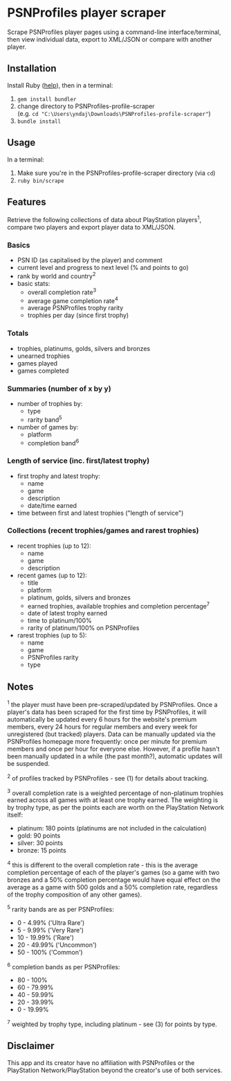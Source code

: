 # PSNProfiles player scraper
Scrape PSNProfiles player pages using a command-line interface/terminal, then view individual data, export to XML/JSON or compare with another player.

## Installation

Install Ruby ([help](https://www.ruby-lang.org/en/documentation/installation)), then in a terminal:
1. `gem install bundler`
2. change directory to PSNProfiles-profile-scraper<br>(e.g. `cd "C:\Users\yndaj\Downloads\PSNProfiles-profile-scraper"`)
3. `bundle install`

## Usage

In a terminal:
1. Make sure you're in the PSNProfiles-profile-scraper directory (via `cd`)
2. `ruby bin/scrape`

## Features

Retrieve the following collections of data about PlayStation players<sup>1</sup>, compare two players and export player data to XML/JSON.

### Basics
* PSN ID (as capitalised by the player) and comment
* current level and progress to next level (% and points to go)
* rank by world and country<sup>2</sup>
* basic stats:
  * overall completion rate<sup>3</sup>
  * average game completion rate<sup>4</sup>
  * average PSNProfiles trophy rarity
  * trophies per day (since first trophy)

### Totals
* trophies, platinums, golds, silvers and bronzes
* unearned trophies
* games played
* games completed

### Summaries (number of x by y)
* number of trophies by:
  * type
  * rarity band<sup>5</sup>
* number of games by:
  * platform
  * completion band<sup>6</sup>

### Length of service (inc. first/latest trophy)
  * first trophy and latest trophy:
    * name
    * game
    * description
    * date/time earned
  * time between first and latest trophies ("length of service")

### Collections (recent trophies/games and rarest trophies)
* recent trophies (up to 12):
  * name
  * game
  * description
* recent games (up to 12):
  * title
  * platform
  * platinum, golds, silvers and bronzes
  * earned trophies, available trophies and completion percentage<sup>7</sup>
  * date of latest trophy earned
  * time to platinum/100%
  * rarity of platinum/100% on PSNProfiles
* rarest trophies (up to 5):
  * name
  * game
  * PSNProfiles rarity
  * type

## Notes

<sup>1</sup> the player must have been pre-scraped/updated by PSNProfiles. Once a player's data has been scraped for the first time by PSNProfiles, it will automatically be updated every 6 hours for the website's premium members, every 24 hours for regular members and every week for unregistered (but tracked) players. Data can be manually updated via the PSNProfiles homepage more frequently: once per minute for premium members and once per hour for everyone else. However, if a profile hasn't been manually updated in a while (the past month?), automatic updates will be suspended.

<sup>2</sup> of profiles tracked by PSNProfiles - see (1) for details about tracking.

<sup>3</sup> overall completion rate is a weighted percentage of non-platinum trophies earned across all games with at least one trophy earned. The weighting is by trophy type, as per the points each are worth on the PlayStation Network itself:
* platinum: 180 points (platinums are not included in the calculation)
* gold: 90 points
* silver: 30 points
* bronze: 15 points

<sup>4</sup> this is different to the overall completion rate - this is the average completion percentage of each of the player's games (so a game with two bronzes and a 50% completion percentage would have equal effect on the average as a game with 500 golds and a 50% completion rate, regardless of the trophy composition of any other games).

<sup>5</sup> rarity bands are as per PSNProfiles:
* 0 - 4.99% ('Ultra Rare')
* 5 - 9.99% ('Very Rare')
* 10 - 19.99% ('Rare')
* 20 - 49.99% ('Uncommon')
* 50 - 100% ('Common')

<sup>6</sup> completion bands as per PSNProfiles:
* 80 - 100%
* 60 - 79.99%
* 40 - 59.99%
* 20 - 39.99%
* 0 - 19.99%

<sup>7</sup> weighted by trophy type, including platinum - see (3) for points by type.

## Disclaimer

This app and its creator have no affiliation with PSNProfiles or the PlayStation Network/PlayStation beyond the creator's use of both services.
